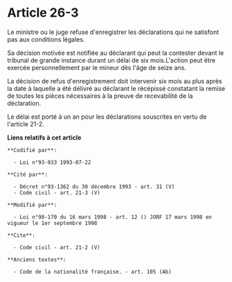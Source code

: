 # Article 26-3

Le ministre ou le juge refuse d'enregistrer les déclarations qui ne satisfont pas aux conditions légales. 

Sa décision motivée est notifiée au déclarant qui peut la contester devant le tribunal de grande instance durant un délai de
six mois.L'action peut être exercée personnellement par le mineur dès l'âge de seize ans. 

La décision de refus d'enregistrement doit intervenir six mois au plus après la date à laquelle a été délivré au déclarant le
récépissé constatant la remise de toutes les pièces nécessaires à la preuve de recevabilité de la déclaration. 

Le délai est porté à un an pour les déclarations souscrites en vertu de l'article 21-2.

**Liens relatifs à cet article**

	**Codifié par**:

	  - Loi n°93-933 1993-07-22

	**Cité par**:

	  - Décret n°93-1362 du 30 décembre 1993 - art. 31 (V)
	  - Code civil - art. 21-3 (V)

	**Modifié par**:

	  - Loi n°98-170 du 16 mars 1998 - art. 12 () JORF 17 mars 1998 en vigueur le 1er septembre 1998

	**Cite**:

	  - Code civil - art. 21-2 (V)

	**Anciens textes**:

	  - Code de la nationalité française. - art. 105 (Ab)
